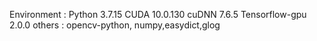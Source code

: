 Environment :
Python 3.7.15
CUDA 10.0.130
cuDNN 7.6.5
Tensorflow-gpu 2.0.0
others :
opencv-python, numpy,easydict,glog

